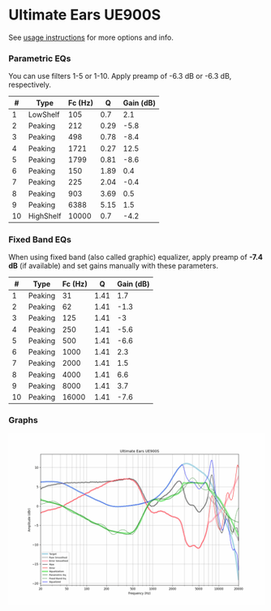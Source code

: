 # Ultimate Ears UE900S
See [usage instructions](https://github.com/jaakkopasanen/AutoEq#usage) for more options and info.

### Parametric EQs
You can use filters 1-5 or 1-10. Apply preamp of -6.3 dB or -6.3 dB, respectively.

|   # | Type      |   Fc (Hz) |    Q |   Gain (dB) |
|-----|-----------|-----------|------|-------------|
|   1 | LowShelf  |       105 | 0.7  |         2.1 |
|   2 | Peaking   |       212 | 0.29 |        -5.8 |
|   3 | Peaking   |       498 | 0.78 |        -8.4 |
|   4 | Peaking   |      1721 | 0.27 |        12.5 |
|   5 | Peaking   |      1799 | 0.81 |        -8.6 |
|   6 | Peaking   |       150 | 1.89 |         0.4 |
|   7 | Peaking   |       225 | 2.04 |        -0.4 |
|   8 | Peaking   |       903 | 3.69 |         0.5 |
|   9 | Peaking   |      6388 | 5.15 |         1.5 |
|  10 | HighShelf |     10000 | 0.7  |        -4.2 |

### Fixed Band EQs
When using fixed band (also called graphic) equalizer, apply preamp of **-7.4 dB** (if available) and set gains manually with these parameters.

|   # | Type    |   Fc (Hz) |    Q |   Gain (dB) |
|-----|---------|-----------|------|-------------|
|   1 | Peaking |        31 | 1.41 |         1.7 |
|   2 | Peaking |        62 | 1.41 |        -1.3 |
|   3 | Peaking |       125 | 1.41 |        -3   |
|   4 | Peaking |       250 | 1.41 |        -5.6 |
|   5 | Peaking |       500 | 1.41 |        -6.6 |
|   6 | Peaking |      1000 | 1.41 |         2.3 |
|   7 | Peaking |      2000 | 1.41 |         1.5 |
|   8 | Peaking |      4000 | 1.41 |         6.6 |
|   9 | Peaking |      8000 | 1.41 |         3.7 |
|  10 | Peaking |     16000 | 1.41 |        -7.6 |

### Graphs
![](./Ultimate%20Ears%20UE900S.png)
